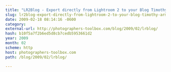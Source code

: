 ```yaml
---
title: "LR2Blog - Export directly from Lightroom 2 to your Blog Timothy Armes' Blog"
slug: lr2blog-export-directly-from-lightroom-2-to-your-blog-timothy-armes
date: 2009-02-18 08:14:16 -0600
category: 
external-url: http://photographers-toolbox.com/blog/2009/02/lrblog/
hash: b10f5a7f2b6ed5d8cb7cedb5953661d2
year: 2009
month: 02
scheme: http
host: photographers-toolbox.com
path: /blog/2009/02/lrblog/

---
```



